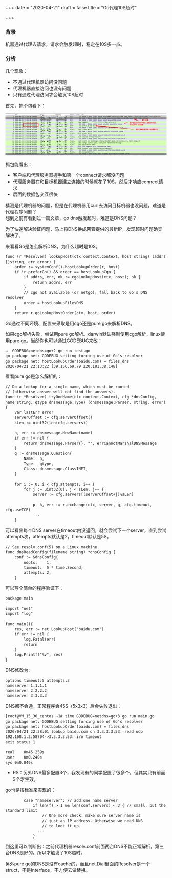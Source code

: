 +++
date = "2020-04-21"
draft = false
title = "Go代理10S超时"

+++

### 背景   
机器通过代理去请求，请求会触发超时，稳定在10S多一点。

### 分析

几个现象：
* 不通过代理机器访问没问题
* 代理机器直接访问也没有问题
* 只有通过代理访问才会触发10S超时

首先，抓个包看下：

![img](/images/代理10S超时.jpeg)

抓包能看出：

* 客户端和代理服务器握手和第一个connect请求都没问题
* 代理服务器在和目标机器建立连接的时候就花了10S，然后才响应connect请求
* 后面的数据包交互很快

猜测是代理机器的问题，但是在代理机器用curl去访问目标机器也没问题，难道是代理程序问题？   
想到之前有看到过一篇文章，go dns触发超时，难道是DNS问题？

为了快速解决验证问题，马上将DNS换成网管提供的最新IP，发现超时问题确实解决了。

来看看Go是怎么解析DNS，为什么超时是10S。  

```
func (r *Resolver) lookupHost(ctx context.Context, host string) (addrs []string, err error) {
    order := systemConf().hostLookupOrder(r, host)
    if !r.preferGo() && order == hostLookupCgo {
        if addrs, err, ok := cgoLookupHost(ctx, host); ok {
            return addrs, err
        }
        // cgo not available (or netgo); fall back to Go's DNS resolver
        order = hostLookupFilesDNS
    }
    return r.goLookupHostOrder(ctx, host, order)
```

Go通过不同环境、配置来采取是用cgo还是pure go来解析DNS。  

如果cgo解析失败，尝试用pure go解析。darwin默认强制使用cgo解析，linux使用pure go。当然你也可以通过GODEBUG来改：

```
⇒  GODEBUG=netdns=go+2 go run test.go
go package net: GODEBUG setting forcing use of Go's resolver
go package net: hostLookupOrder(baidu.com) = files,dns
2020/04/21 22:13:22 [39.156.69.79 220.181.38.148]
```

看看pure go是怎么解析的：


```
// Do a lookup for a single name, which must be rooted
// (otherwise answer will not find the answers).
func (r *Resolver) tryOneName(ctx context.Context, cfg *dnsConfig, name string, qtype dnsmessage.Type) (dnsmessage.Parser, string, error) {
    var lastErr error
    serverOffset := cfg.serverOffset()
    sLen := uint32(len(cfg.servers))

    n, err := dnsmessage.NewName(name)
    if err != nil {
        return dnsmessage.Parser{}, "", errCannotMarshalDNSMessage
    }
    q := dnsmessage.Question{
        Name:  n,
        Type:  qtype,
        Class: dnsmessage.ClassINET,
    }

    for i := 0; i < cfg.attempts; i++ {
        for j := uint32(0); j < sLen; j++ {
            server := cfg.servers[(serverOffset+j)%sLen]

            p, h, err := r.exchange(ctx, server, q, cfg.timeout, cfg.useTCP)
            ...
    }
```

可以看出每个DNS server在timeout内没返回，就会尝试下一个server，直到尝试attempts次，attempts默认是2，timeout默认是5S。
```
// See resolv.conf(5) on a Linux machine.
func dnsReadConfig(filename string) *dnsConfig {
    conf := &dnsConfig{
        ndots:    1,
        timeout:  5 * time.Second,
        attempts: 2,
    }
```

可以写个简单的程序验证下： 
```
package main

import "net"
import "log"

func main(){
    res, err := net.LookupHost("baidu.com")
    if err != nil {
        log.Fatal(err)
        return
    }
    log.Printf("%v", res)
}

```

DNS修改为:
```
options timeout:5 attempts:3
nameserver 1.1.1.1
nameserver 2.2.2.2
nameserver 3.3.3.3
```
DNS都不会通，正常程序会45S（5x3x3）后会失败退出：

```
[root@VM_15_30_centos ~]# time GODEBUG=netdns=go+3 go run main.go
go package net: GODEBUG setting forcing use of Go's resolver
go package net: hostLookupOrder(baidu.com) = files,dns
2020/04/21 22:38:01 lookup baidu.com on 3.3.3.3:53: read udp 192.168.1.2:58704->3.3.3.3:53: i/o timeout
exit status 1

real    0m45.259s
user    0m0.240s
sys 0m0.040s
```

* PS：另外DNS最多配置3个，我发现有的同学配置了很多个，但其实只有前面3个才生效。

go也是按标准来实现的：

```
        case "nameserver": // add one name server
            if len(f) > 1 && len(conf.servers) < 3 { // small, but the standard limit
                // One more check: make sure server name is
                // just an IP address. Otherwise we need DNS
                // to look it up.
              ...
            }
```

到这里可以判断出：之前代理机器resolv.conf前面两台DNS不能正常解析，第三台DNS是好的。所以才触发了10S超时。  


另外pure go的DNS是没有cache的，而且net.Dial里面的Resolver是一个struct，不是interface，不方便去做替换。